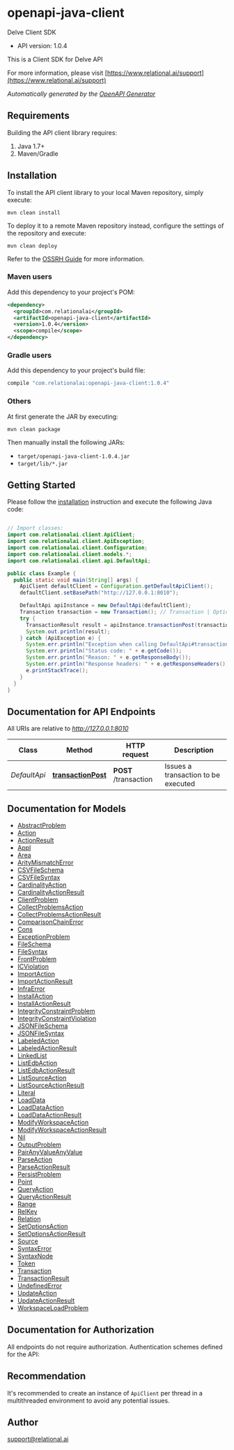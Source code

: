 # openapi-java-client

Delve Client SDK
- API version: 1.0.4

This is a Client SDK for Delve API

  For more information, please visit [https://www.relational.ai/support](https://www.relational.ai/support)

*Automatically generated by the [OpenAPI Generator](https://openapi-generator.tech)*


## Requirements

Building the API client library requires:
1. Java 1.7+
2. Maven/Gradle

## Installation

To install the API client library to your local Maven repository, simply execute:

```shell
mvn clean install
```

To deploy it to a remote Maven repository instead, configure the settings of the repository and execute:

```shell
mvn clean deploy
```

Refer to the [OSSRH Guide](http://central.sonatype.org/pages/ossrh-guide.html) for more information.

### Maven users

Add this dependency to your project's POM:

```xml
<dependency>
  <groupId>com.relationalai</groupId>
  <artifactId>openapi-java-client</artifactId>
  <version>1.0.4</version>
  <scope>compile</scope>
</dependency>
```

### Gradle users

Add this dependency to your project's build file:

```groovy
compile "com.relationalai:openapi-java-client:1.0.4"
```

### Others

At first generate the JAR by executing:

```shell
mvn clean package
```

Then manually install the following JARs:

* `target/openapi-java-client-1.0.4.jar`
* `target/lib/*.jar`

## Getting Started

Please follow the [installation](#installation) instruction and execute the following Java code:

```java

// Import classes:
import com.relationalai.client.ApiClient;
import com.relationalai.client.ApiException;
import com.relationalai.client.Configuration;
import com.relationalai.client.models.*;
import com.relationalai.client.api.DefaultApi;

public class Example {
  public static void main(String[] args) {
    ApiClient defaultClient = Configuration.getDefaultApiClient();
    defaultClient.setBasePath("http://127.0.0.1:8010");

    DefaultApi apiInstance = new DefaultApi(defaultClient);
    Transaction transaction = new Transaction(); // Transaction | Optional description in *Markdown*
    try {
      TransactionResult result = apiInstance.transactionPost(transaction);
      System.out.println(result);
    } catch (ApiException e) {
      System.err.println("Exception when calling DefaultApi#transactionPost");
      System.err.println("Status code: " + e.getCode());
      System.err.println("Reason: " + e.getResponseBody());
      System.err.println("Response headers: " + e.getResponseHeaders());
      e.printStackTrace();
    }
  }
}

```

## Documentation for API Endpoints

All URIs are relative to *http://127.0.0.1:8010*

Class | Method | HTTP request | Description
------------ | ------------- | ------------- | -------------
*DefaultApi* | [**transactionPost**](docs/DefaultApi.md#transactionPost) | **POST** /transaction | Issues a transaction to be executed


## Documentation for Models

 - [AbstractProblem](docs/AbstractProblem.md)
 - [Action](docs/Action.md)
 - [ActionResult](docs/ActionResult.md)
 - [Appl](docs/Appl.md)
 - [Area](docs/Area.md)
 - [ArityMismatchError](docs/ArityMismatchError.md)
 - [CSVFileSchema](docs/CSVFileSchema.md)
 - [CSVFileSyntax](docs/CSVFileSyntax.md)
 - [CardinalityAction](docs/CardinalityAction.md)
 - [CardinalityActionResult](docs/CardinalityActionResult.md)
 - [ClientProblem](docs/ClientProblem.md)
 - [CollectProblemsAction](docs/CollectProblemsAction.md)
 - [CollectProblemsActionResult](docs/CollectProblemsActionResult.md)
 - [ComparisonChainError](docs/ComparisonChainError.md)
 - [Cons](docs/Cons.md)
 - [ExceptionProblem](docs/ExceptionProblem.md)
 - [FileSchema](docs/FileSchema.md)
 - [FileSyntax](docs/FileSyntax.md)
 - [FrontProblem](docs/FrontProblem.md)
 - [ICViolation](docs/ICViolation.md)
 - [ImportAction](docs/ImportAction.md)
 - [ImportActionResult](docs/ImportActionResult.md)
 - [InfraError](docs/InfraError.md)
 - [InstallAction](docs/InstallAction.md)
 - [InstallActionResult](docs/InstallActionResult.md)
 - [IntegrityConstraintProblem](docs/IntegrityConstraintProblem.md)
 - [IntegrityConstraintViolation](docs/IntegrityConstraintViolation.md)
 - [JSONFileSchema](docs/JSONFileSchema.md)
 - [JSONFileSyntax](docs/JSONFileSyntax.md)
 - [LabeledAction](docs/LabeledAction.md)
 - [LabeledActionResult](docs/LabeledActionResult.md)
 - [LinkedList](docs/LinkedList.md)
 - [ListEdbAction](docs/ListEdbAction.md)
 - [ListEdbActionResult](docs/ListEdbActionResult.md)
 - [ListSourceAction](docs/ListSourceAction.md)
 - [ListSourceActionResult](docs/ListSourceActionResult.md)
 - [Literal](docs/Literal.md)
 - [LoadData](docs/LoadData.md)
 - [LoadDataAction](docs/LoadDataAction.md)
 - [LoadDataActionResult](docs/LoadDataActionResult.md)
 - [ModifyWorkspaceAction](docs/ModifyWorkspaceAction.md)
 - [ModifyWorkspaceActionResult](docs/ModifyWorkspaceActionResult.md)
 - [Nil](docs/Nil.md)
 - [OutputProblem](docs/OutputProblem.md)
 - [PairAnyValueAnyValue](docs/PairAnyValueAnyValue.md)
 - [ParseAction](docs/ParseAction.md)
 - [ParseActionResult](docs/ParseActionResult.md)
 - [PersistProblem](docs/PersistProblem.md)
 - [Point](docs/Point.md)
 - [QueryAction](docs/QueryAction.md)
 - [QueryActionResult](docs/QueryActionResult.md)
 - [Range](docs/Range.md)
 - [RelKey](docs/RelKey.md)
 - [Relation](docs/Relation.md)
 - [SetOptionsAction](docs/SetOptionsAction.md)
 - [SetOptionsActionResult](docs/SetOptionsActionResult.md)
 - [Source](docs/Source.md)
 - [SyntaxError](docs/SyntaxError.md)
 - [SyntaxNode](docs/SyntaxNode.md)
 - [Token](docs/Token.md)
 - [Transaction](docs/Transaction.md)
 - [TransactionResult](docs/TransactionResult.md)
 - [UndefinedError](docs/UndefinedError.md)
 - [UpdateAction](docs/UpdateAction.md)
 - [UpdateActionResult](docs/UpdateActionResult.md)
 - [WorkspaceLoadProblem](docs/WorkspaceLoadProblem.md)


## Documentation for Authorization

All endpoints do not require authorization.
Authentication schemes defined for the API:

## Recommendation

It's recommended to create an instance of `ApiClient` per thread in a multithreaded environment to avoid any potential issues.

## Author

support@relational.ai

